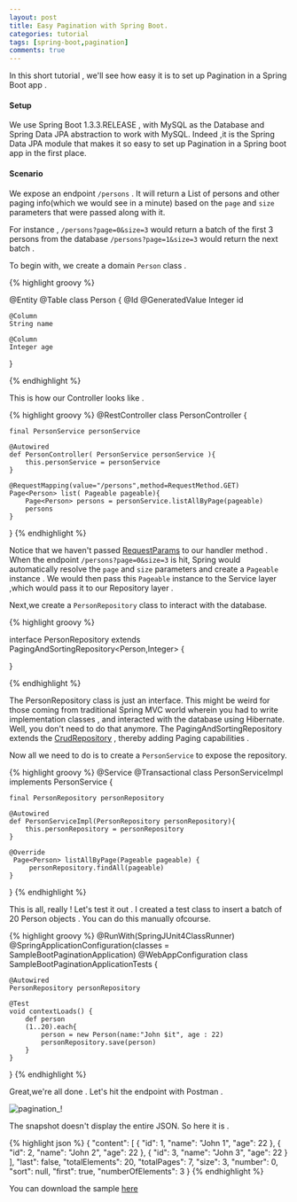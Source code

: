 ```yaml
---
layout: post
title: Easy Pagination with Spring Boot.
categories: tutorial
tags: [spring-boot,pagination]
comments: true
---
```



In this short tutorial , we'll see how easy it is to set up Pagination in a Spring Boot app . 

#### Setup
We use Spring Boot 1.3.3.RELEASE , with MySQL as the Database and Spring Data JPA abstraction to work with MySQL. Indeed ,it is the Spring Data JPA module
that makes it so easy to set up Pagination in a Spring boot app in the first place.

#### Scenario

We expose an endpoint `/persons` . It will return a List of persons and other paging info(which we would see in a minute) based on the `page` and `size` parameters that were passed along with it.

For instance , ```/persons?page=0&size=3```  would return a batch of the first  3 persons from the database
```/persons?page=1&size=3``` would return the next batch . 

To begin with, we create a domain `Person` class . 

{% highlight groovy %}

@Entity
@Table
class Person {
	@Id
	@GeneratedValue
	Integer id
	
	@Column
	String name
	
	@Column
	Integer age
}


{% endhighlight %}

This is how our Controller looks like .

{% highlight groovy %}
@RestController
class PersonController {
	
	final PersonService personService
	
	@Autowired
	def PersonController( PersonService personService ){
		this.personService = personService
	}
	
	@RequestMapping(value="/persons",method=RequestMethod.GET)
	Page<Person> list( Pageable pageable){
		Page<Person> persons = personService.listAllByPage(pageable)
		persons
	} 
}
{% endhighlight %}

Notice that we haven't passed [RequestParams](https://docs.spring.io/spring/docs/current/javadoc-api/org/springframework/web/bind/annotation/RequestParam.html) to our handler method . 
When the endpoint `/persons?page=0&size=3` is hit, Spring would automatically resolve the `page` and `size` parameters and create a `Pageable` instance .
We would then pass this `Pageable` instance to the Service layer ,which would pass it to our Repository layer .




Next,we create a `PersonRepository` class to interact with the database.

{% highlight groovy %}

interface PersonRepository extends PagingAndSortingRepository<Person,Integer> {

}

{% endhighlight %}

The PersonRepository class is just an interface. This might be weird for those coming from traditional Spring MVC world wherein you had to write implementation classes , and interacted with the database using Hibernate. Well, you don't need to do that anymore.
The PagingAndSortingRepository extends the [CrudRepository](http://docs.spring.io/spring-data/commons/docs/current/api/org/springframework/data/repository/CrudRepository.html) , thereby adding Paging capabilities .

Now all we need to do is to create a `PersonService` to expose the repository.

{% highlight groovy %}
@Service
@Transactional
class PersonServiceImpl implements PersonService {

	final PersonRepository personRepository
	
	@Autowired
	def PersonServiceImpl(PersonRepository personRepository){
		this.personRepository = personRepository
	}
	
	@Override
	 Page<Person> listAllByPage(Pageable pageable) {
		 personRepository.findAll(pageable)
	}
}
{% endhighlight %}



This is all, really ! Let's test it out . I created a test class to insert a batch of 20 Person objects . You can do this manually ofcourse.

{% highlight groovy %}
@RunWith(SpringJUnit4ClassRunner)
@SpringApplicationConfiguration(classes = SampleBootPaginationApplication)
@WebAppConfiguration
class SampleBootPaginationApplicationTests {
	
	@Autowired
	PersonRepository personRepository
	 
	@Test
	void contextLoads() { 
		def person 
		(1..20).each{
			person = new Person(name:"John $it", age : 22)
			personRepository.save(person)
		}
	}
}
{% endhighlight %}

Great,we're all done . Let's hit the endpoint with Postman .


![pagination_!](https://cloud.githubusercontent.com/assets/7692552/14977662/88e9a322-1133-11e6-9484-7d44b5b9882a.png "Pagination")


The snapshot doesn't display the entire JSON. So here it is .

{% highlight json %}
{
  "content": [
    {
      "id": 1,
      "name": "John 1",
      "age": 22
    },
    {
      "id": 2,
      "name": "John 2",
      "age": 22
    },
    {
      "id": 3,
      "name": "John 3",
      "age": 22
    }
  ],
  "last": false,
  "totalElements": 20,
  "totalPages": 7,
  "size": 3,
  "number": 0,
  "sort": null,
  "first": true,
  "numberOfElements": 3
}
{% endhighlight %}


You can download the sample [here](https://github.com/ankushs92/sample-boot-pagination)
